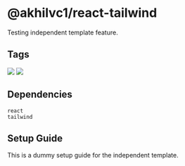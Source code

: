 # @akhilvc1/react-tailwind

Testing independent template feature.


## Tags
![](https://img.shields.io/badge/-react-informational)
![](https://img.shields.io/badge/-tailwind-informational)


## Dependencies
`react`<br/>
`tailwind`<br/>


## Setup Guide
This is a dummy setup guide for the independent template.


